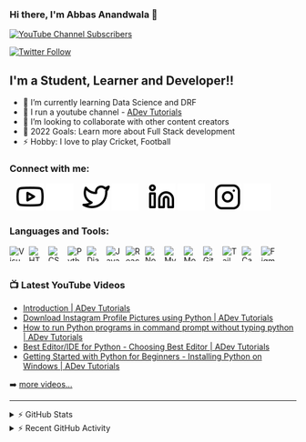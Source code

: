 ### Hi there, I'm Abbas Anandwala 👋

[![YouTube Channel Subscribers](https://img.shields.io/youtube/channel/subscribers/UCjox9dy_JAFEhGWyYmlca-Q?logo=youtube&logoColor=red&style=for-the-badge)][youtube-light]

[![Twitter Follow](https://img.shields.io/twitter/follow/abbasa5251?color=1DA1F2&logo=twitter&style=for-the-badge)](https://twitter.com/intent/follow?original_referer=https://github.com/Abbasa5251&screen_name=abbasa5251)

## I'm a Student, Learner and Developer!!

-   🌱 I’m currently learning Data Science and DRF
-   🎥 I run a youtube channel - [ADev Tutorials][youtube-light]
-   👯 I’m looking to collaborate with other content creators
-   🥅 2022 Goals: Learn more about Full Stack development
-   ⚡ Hobby: I love to play Cricket, Football

### Connect with me:

&nbsp;&nbsp;
[![website](./img/youtube-light.svg)][youtube-light]
[![website](./img/youtube-dark.svg)][youtube-dark]
&nbsp;&nbsp;
[![website](./img/twitter-light.svg)][twitter-light]
[![website](./img/twitter-dark.svg)][twitter-dark]
&nbsp;&nbsp;
[![website](./img/linkedin-light.svg)][linkedin-light]
[![website](./img/linkedin-dark.svg)][linkedin-dark]
&nbsp;&nbsp;
[![website](./img/instagram-light.svg)][instagram-light]
[![website](./img/instagram-dark.svg)][instagram-dark]

### Languages and Tools:

<img alt="Visual Studio Code" style="margin-right:0.5rem;" align="left" width="26px" height="26px" src="https://cdn.jsdelivr.net/gh/devicons/devicon/icons/vscode/vscode-original.svg" />
<img alt="HTML5" style="margin-right:0.5rem;" align="left" width="26px" height="26px" src="https://cdn.jsdelivr.net/gh/devicons/devicon/icons/html5/html5-original.svg" />
<img alt="CSS3" style="margin-right:0.5rem;" align="left" width="26px" height="26px" src="https://cdn.jsdelivr.net/gh/devicons/devicon/icons/css3/css3-original.svg" />
<img alt="Python" style="margin-right:0.5rem;" align="left" width="26px" height="26px" src="https://cdn.jsdelivr.net/gh/devicons/devicon/icons/python/python-original.svg" />
<img alt="Django" style="margin-right:0.5rem;" align="left" width="26px" height="26px" src="https://cdn.jsdelivr.net/gh/devicons/devicon/icons/django/django-plain.svg" />
<img alt="JavaScript" style="margin-right:0.5rem;" align="left" width="26px" height="26px" src="https://cdn.jsdelivr.net/gh/devicons/devicon/icons/javascript/javascript-original.svg" />
<img alt="React" style="margin-right:0.5rem;" align="left" width="26px" height="26px" src="https://cdn.jsdelivr.net/gh/devicons/devicon/icons/react/react-original.svg" />
<img alt="Node.js" style="margin-right:0.5rem;" align="left" width="26px" height="26px" src="https://cdn.jsdelivr.net/gh/devicons/devicon/icons/nodejs/nodejs-original.svg" />
<img alt="MySQL" style="margin-right:0.5rem;" align="left" width="26px" height="26px" src="https://cdn.jsdelivr.net/gh/devicons/devicon/icons/mysql/mysql-original-wordmark.svg" />
<img alt="MongoDB" style="margin-right:0.5rem;" align="left" width="26px" height="26px" src="https://cdn.jsdelivr.net/gh/devicons/devicon/icons/mongodb/mongodb-original.svg" />
<img alt="Git" style="margin-right:0.5rem;" align="left" width="26px" height="26px" src="https://cdn.jsdelivr.net/gh/devicons/devicon/icons/git/git-original.svg" />
<img alt="Tailwindcss" style="margin-right:0.5rem;" align="left" width="26px" height="26px" src="https://cdn.jsdelivr.net/gh/devicons/devicon/icons/tailwindcss/tailwindcss-plain.svg" />
<img alt="Canva" style="margin-right:0.5rem;" align="left" width="26px" height="26px" src="https://cdn.jsdelivr.net/gh/devicons/devicon/icons/canva/canva-original.svg" />
<img alt="Figma" style="margin-right:0.5rem;" align="left" width="26px" height="26px" src="https://cdn.jsdelivr.net/gh/devicons/devicon/icons/figma/figma-original.svg" />

<br />
<br />

### 📺 Latest YouTube Videos

<!-- YOUTUBE:START -->
- [Introduction | ADev Tutorials](https://www.youtube.com/watch?v=4UwQG3_3wwQ)
- [Download Instagram Profile Pictures using Python | ADev Tutorials](https://www.youtube.com/watch?v=uMtZlrP5LOw)
- [How to run Python programs in command prompt without typing python | ADev Tutorials](https://www.youtube.com/watch?v=AVBWmahK8jU)
- [Best Editor/IDE for Python - Choosing Best Editor | ADev Tutorials](https://www.youtube.com/watch?v=MD1SM00sP2s)
- [Getting Started with Python for Beginners - Installing Python on Windows | ADev Tutorials](https://www.youtube.com/watch?v=2a0eTiMUh9k)
<!-- YOUTUBE:END -->

➡️ [more videos...](https://www.youtube.com/channel/UCjox9dy_JAFEhGWyYmlca-Q)

---

<details>
  <summary>⚡ GitHub Stats</summary>
  <img alt="Abbas's GitHub Stats" src="https://github-readme-stats-abbasa5251.vercel.app/api?username=Abbasa5251&show_icons=true&hide_border=true" />
</details>

<details>
	<summary>⚡ Recent GitHub Activity</summary>
	<!--START_SECTION:activity-->
1. 🎉 Merged PR [#7](https://github.com/Abbasa5251/ADev-API/pull/7) in [Abbasa5251/ADev-API](https://github.com/Abbasa5251/ADev-API)
2. 💪 Opened PR [#7](https://github.com/Abbasa5251/ADev-API/pull/7) in [Abbasa5251/ADev-API](https://github.com/Abbasa5251/ADev-API)
3. 🎉 Merged PR [#6](https://github.com/Abbasa5251/ADev-API/pull/6) in [Abbasa5251/ADev-API](https://github.com/Abbasa5251/ADev-API)
4. 💪 Opened PR [#6](https://github.com/Abbasa5251/ADev-API/pull/6) in [Abbasa5251/ADev-API](https://github.com/Abbasa5251/ADev-API)
<!--END_SECTION:activity-->
</details>

[website]: https://react-portfolio-gules.vercel.app/
[youtube-light]: https://www.youtube.com/channel/UCjox9dy_JAFEhGWyYmlca-Q#gh-light-mode-only
[youtube-dark]: https://www.youtube.com/channel/UCjox9dy_JAFEhGWyYmlca-Q#gh-dark-mode-only
[instagram-light]: https://www.instagram.com/adev_tutorials/#gh-light-mode-only
[instagram-dark]: https://www.instagram.com/adev_tutorials/#gh-dark-mode-only
[twitter-light]: https://twitter.com/abbasa5251#gh-light-mode-only
[twitter-dark]: https://twitter.com/abbasa5251#gh-dark-mode-only
[linkedin-light]: https://www.linkedin.com/in/abbas-anandwala-11b4871b3/#gh-light-mode-only
[linkedin-dark]: https://www.linkedin.com/in/abbas-anandwala-11b4871b3/#gh-dark-mode-only
